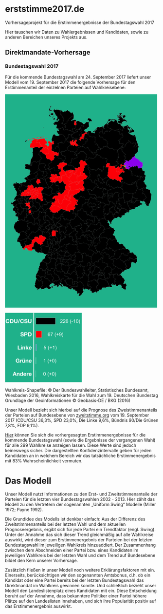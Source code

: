 # erststimme2017.de
Vorhersageprojekt für die Erstimmenergebnisse der Bundestagswahl 2017

Hier tauschen wir Daten zu Wahlergebnissen und Kandidaten, sowie zu anderen Bereichen unseres Projekts aus.

## Direktmandate-Vorhersage
### Bundestagswahl 2017

Für die kommende Bundestagswahl am 24. September 2017 liefert unser Modell vom 19. September 2017 die folgende Vorhersage für den Erstimmenanteil der einzelnen Parteien auf Wahlkreisebene:

![Preview render](https://github.com/cornelius-erfort/erststimme2017.de/blob/master/map_germany.png)

<img src="https://github.com/cornelius-erfort/erststimme2017.de/blob/master/seatsummary.png" width="50%">

Wahlkreis-Shapefile: © Der Bundeswahlleiter, Statistisches Bundesamt, Wiesbaden 2016,
Wahlkreiskarte für die Wahl zum 19. Deutschen Bundestag
Grundlage der Geoinformationen © Geobasis-DE / BKG (2016)

Unser Modell bezieht sich hierbei auf die Prognose des Zweistimmenanteils der Parteien auf Bundesebene von [zweitstimme.org](zweitstimme.org) vom 19. September 2017 (CDU/CSU 36,3%, SPD 23,0%, Die Linke 9,6%, Bündnis 90/Die Grünen 7,8%, FDP 9,1%).

[Hier](http://galeriasdelsa.com/erststimme/#bundeslaender) können Sie sich die vorhergesagten Erstimmenergebnisse für die kommende Bundestagswahl (sowie die Ergebnisse der vergangenen Wahl) für alle 299 Wahlkreise anzeigen lassen. Diese Werte sind jedoch keineswegs sicher. Die dargestellten Konfidenzintervalle geben für jeden Kandidaten an in welchem Bereich wir das tatsächliche Erstimmenergebnis mit 83% Wahrscheinlichkeit vermuten.


# Das Modell
Unser Modell nutzt Informationen zu den Erst- und Zweitstimmenanteile der Parteien für die letzten vier Bundestagswahlen 2002 - 2013. Hier zählt das Modell zu den Vertretern der sogenannten „Uniform Swing“ Modelle (Miller 1972; Payne 1992). 

Die Grundidee des Modells ist denkbar einfach: Aus der Differenz des Zweitstimmenanteils bei der letzten Wahl und dem aktuellen Prognoseergebnis, ergibt sich für jede Partei ein Trendfaktor (engl. Swing). Unter der Annahme das sich dieser Trend gleichmäßig auf alle Wahlkreise auswirkt, wird dieser zum Erstimmenergebnis der Parteien bei der letzten Bundestagswahl im jeweiligen Wahlkreis hinzuaddiert. Der Zusammenhang zwischen dem Abschneiden einer Partei bzw. eines Kandidaten im jeweiligen Wahlkreis bei der letzten Wahl und dem Trend auf Bundesebene bildet den Kern unserer Vorhersage.

Zusätzlich fließen in unser Modell noch weitere Erklärungsfaktoren mit ein. Einerseits, berücksichtigen wir den sogenannten Amtsbonus, d.h. ob ein Kandidat oder eine Partei bereits bei der letzten Bundestagswahl das Direktmandat im Wahlkreis gewinnen konnte. Und schließlich bezieht unser Modell den Landeslistenplatz eines Kandidaten mit ein. Diese Entscheidung beruht auf der Annahme, dass bekanntere Politiker einer Partei höhere Plätze auf den Landeslisten innehaben, und sich ihre Popularität positiv auf das Erstimmenergebnis auswirkt.